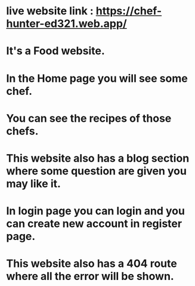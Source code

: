 # live website link : https://chef-hunter-ed321.web.app/

# It's a Food website.

# In the Home page you will see some chef.

# You can see the recipes of those chefs.

# This website also has a blog section where some question are given you may like it.

# In login page you can login and you can create new account in register page.

# This website also has a 404 route where all the error will be shown.
